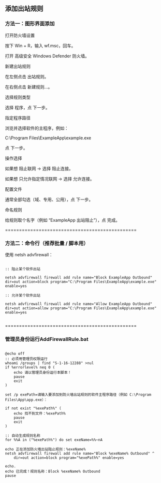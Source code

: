 ##  添加出站规则

### 方法一：图形界面添加

打开防火墙设置

按下 Win + R，输入 wf.msc，回车。

打开 高级安全 Windows Defender 防火墙。

新建出站规则

在左侧点击 出站规则。

在右侧点击 新建规则…。

选择规则类型

选择 程序，点 下一步。

指定程序路径

浏览并选择软件的主程序，例如：

C:\Program Files\ExampleApp\example.exe 

点 下一步。

操作选择

如果想 阻止联网 → 选择 阻止连接。

如果想 只允许指定情况联网 → 选择 允许连接。

配置文件

通常全部勾选（域、专用、公用），点 下一步。

命名规则

给规则取个名字（例如 “ExampleApp 出站阻止”），点 完成。 

===============================================

### 方法二：命令行（推荐批量 / 脚本用）

使用 netsh advfirewall： 

```

:: 阻止某个软件出站

netsh advfirewall firewall add rule name="Block ExampleApp Outbound" dir=out action=block program="C:\Program Files\ExampleApp\example.exe" enable=yes

:: 允许某个软件出站

netsh advfirewall firewall add rule name="Allow ExampleApp Outbound" dir=out action=allow program="C:\Program Files\ExampleApp\example.exe" enable=yes


```

=============================================== 


###  管理员身份运行AddFirewallRule.bat 

```

@echo off
:: 必须用管理员权限运行
whoami /groups | find "S-1-16-12288" >nul
if %errorlevel% neq 0 (
    echo 请以管理员身份运行本脚本！
    pause
    exit
)

set /p exePath=请输入要添加到防火墙出站规则的软件主程序路径（例如 C:\Program Files\App\app.exe）：

if not exist "%exePath%" (
    echo 找不到文件：%exePath%
    pause
    exit
)

:: 自动生成规则名称
for %%A in ("%exePath%") do set exeName=%%~nA

echo 正在添加防火墙出站阻止规则：%exeName%
netsh advfirewall firewall add rule name="Block %exeName% Outbound" ^
    dir=out action=block program="%exePath%" enable=yes

echo.
echo 已完成！规则名称：Block %exeName% Outbound
pause


```